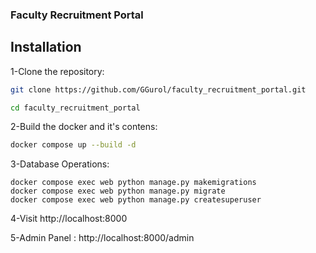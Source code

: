### Faculty Recruitment Portal ###



## Installation

1-Clone the repository:
```bash
git clone https://github.com/GGurol/faculty_recruitment_portal.git
```

```bash
cd faculty_recruitment_portal
```

2-Build the docker and it's contens:
```bash
docker compose up --build -d
```

3-Database Operations:
```
docker compose exec web python manage.py makemigrations
docker compose exec web python manage.py migrate
docker compose exec web python manage.py createsuperuser
```


4-Visit http://localhost:8000

5-Admin Panel : http://localhost:8000/admin




